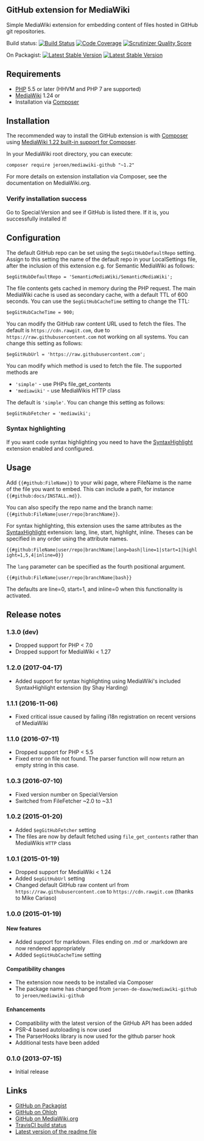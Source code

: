 ## GitHub extension for MediaWiki

Simple MediaWiki extension for embedding content of files hosted in GitHub git repositories.

Build status:
[![Build Status](https://secure.travis-ci.org/JeroenDeDauw/GitHub.png?branch=master)](http://travis-ci.org/JeroenDeDauw/GitHub)
[![Code Coverage](https://scrutinizer-ci.com/g/JeroenDeDauw/GitHub/badges/coverage.png?b=master)](https://scrutinizer-ci.com/g/JeroenDeDauw/GitHub/?branch=master)
[![Scrutinizer Quality Score](https://scrutinizer-ci.com/g/JeroenDeDauw/GitHub/badges/quality-score.png?s=b928c81a24ec2d8fcf6dd2b291b41c76ef528dbe)](https://scrutinizer-ci.com/g/JeroenDeDauw/GitHub/)

On Packagist:
[![Latest Stable Version](https://poser.pugx.org/jeroen/mediawiki-github/version.png)](https://packagist.org/packages/jeroen/mediawiki-github)
[![Latest Stable Version](https://poser.pugx.org/jeroen/mediawiki-github/d/total.png)](https://packagist.org/packages/jeroen/mediawiki-github)

## Requirements

* [PHP](http://www.php.net) 5.5 or later (HHVM and PHP 7 are supported)
* [MediaWiki](https://www.mediawiki.org) 1.24 or
* Installation via [Composer](http://getcomposer.org/)

## Installation

The recommended way to install the GitHub extension is with [Composer](http://getcomposer.org) using
[MediaWiki 1.22 built-in support for Composer](https://www.mediawiki.org/wiki/Composer).

In your MediaWiki root directory, you can execute:

    composer require jeroen/mediawiki-github "~1.2"
    
For more details on extension installation via Composer, see the documentation on MediaWiki.org.

### Verify installation success

Go to Special:Version and see if GitHub is listed there. If it is, you successfully installed it!

## Configuration

The default GitHub repo can be set using the `$egGitHubDefaultRepo` setting. Assign to this setting
the name of the default repo in your LocalSettings file, after the inclusion of this extension e.g.
for Semantic MediaWiki as follows:

    $egGitHubDefaultRepo = 'SemanticMediaWiki/SemanticMediaWiki';

The file contents gets cached in memory during the PHP request. The main MediaWiki cache
is used as secondary cache, with a default TTL of 600 seconds. You can use the
`$egGitHubCacheTime` setting to change the TTL:

    $egGitHubCacheTime = 900;

You can modify the GitHub raw content URL used to fetch the files. The default is
`https://cdn.rawgit.com`, due to `https://raw.githubusercontent.com` not working on all systems.
You can change this setting as follows:

    $egGitHubUrl = 'https://raw.githubusercontent.com';

You can modify which method is used to fetch the file. The supported methods are

* `'simple'` - use PHPs file_get_contents
* `'mediawiki'` - use MediaWikis HTTP class

The default is `'simple'`. You can change this setting as follows:

    $egGitHubFetcher = 'mediawiki';

### Syntax highlighting

If you want code syntax highlighting you need to have the
[SyntaxHighlight](https://www.mediawiki.org/wiki/Extension:SyntaxHighlight) extension enabled and configured. 

## Usage

Add `{{#github:FileName}}` to your wiki page, where FileName is the name of the file you want to embed.
This can include a path, for instance `{{#github:docs/INSTALL.md}}`.

You can also specify the repo name and the branch name: `{{#github:FileName|user/repo|branchName}}`.

For syntax highlighting, this extension uses the same attributes as the
[SyntaxHighlight](https://www.mediawiki.org/wiki/Extension:SyntaxHighlight)
extension: lang, line, start, highlight, inline. Theses can be specified in any order using the
attribute names.

``{{#github:FileName|user/repo|branchName|lang=bash|line=1|start=1|highlight=1,5,4|inline=0}}``

The `lang` parameter can be specified as the fourth positional argument.

``{{#github:FileName|user/repo|branchName|bash}}``

The defaults are line=0, start=1, and inline=0 when this functionality is activated.

## Release notes

### 1.3.0 (dev)

* Dropped support for PHP < 7.0
* Dropped support for MediaWiki < 1.27

### 1.2.0 (2017-04-17)

* Added support for syntax highlighting using MediaWiki's included SyntaxHighlight extension (by Shay Harding)

### 1.1.1 (2016-11-06)

* Fixed critical issue caused by failing i18n registration on recent versions of MediaWiki

### 1.1.0 (2016-07-11)

* Dropped support for PHP < 5.5
* Fixed error on file not found. The parser function will now return an empty string in this case.

### 1.0.3 (2016-07-10)

* Fixed version number on Special:Version
* Switched from FileFetcher ~2.0 to ~3.1

### 1.0.2 (2015-01-20)

* Added `$egGitHubFetcher` setting
* The files are now by default fetched using `file_get_contents` rather than MediaWikis `HTTP` class

### 1.0.1 (2015-01-19)

* Dropped support for MediaWiki < 1.24
* Added `$egGitHubUrl` setting
* Changed default GitHub raw content url from `https://raw.githubusercontent.com` to `https://cdn.rawgit.com` (thanks to Mike Cariaso)

### 1.0.0 (2015-01-19)

#### New features

* Added support for markdown. Files ending on .md or .markdown are now rendered appropriately
* Added `$egGitHubCacheTime` setting

#### Compatibility changes

* The extension now needs to be installed via Composer
* The package name has changed from `jeroen-de-dauw/mediawiki-github` to `jeroen/mediawiki-github`

#### Enhancements

* Compatibility with the latest version of the GitHub API has been added
* PSR-4 based autoloading is now used
* The ParserHooks library is now used for the github parser hook
* Additional tests have been added

### 0.1.0 (2013-07-15)

* Initial release

## Links

* [GitHub on Packagist](https://packagist.org/packages/jeroen/mediawiki-github)
* [GitHub on Ohloh](https://www.ohloh.net/p/mediawiki-github)
* [GitHub on MediaWiki.org](https://www.mediawiki.org/wiki/Extension:GitHub)
* [TravisCI build status](https://travis-ci.org/JeroenDeDauw/GitHub)
* [Latest version of the readme file](https://github.com/JeroenDeDauw/GitHub/blob/master/README.md)
